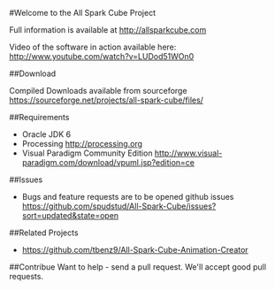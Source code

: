 #Welcome to the All Spark Cube Project

Full information is available at http://allsparkcube.com

Video of the software in action available here: http://www.youtube.com/watch?v=LUDod51WOn0

##Download

Compiled Downloads available from sourceforge
https://sourceforge.net/projects/all-spark-cube/files/

##Requirements

* Oracle JDK 6 
* Processing http://processing.org
* Visual Paradigm Community Edition http://www.visual-paradigm.com/download/vpuml.jsp?edition=ce


##Issues

* Bugs and feature requests are to be opened github issues https://github.com/spudstud/All-Spark-Cube/issues?sort=updated&state=open

##Related Projects

* https://github.com/tbenz9/All-Spark-Cube-Animation-Creator

##Contribue
Want to help - send a pull request. We'll accept good pull requests.






 



